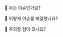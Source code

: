 💟 무슨 이슈인가요?
<!--관련된 이슈를 알려주세요 -->

💟 어떻게 이슈를 해결했나요?
<!-- 이슈를 해결한 방법에 대해 설명해주세요 -->

💟 주의할 점이 있나요?
<!-- 주의할 점이 있다면 작성해주세요 -->
